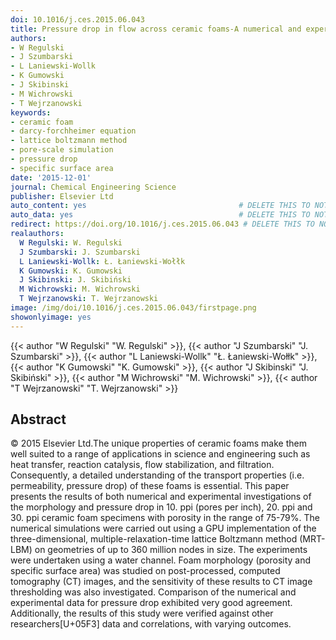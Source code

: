 ```yaml
---
doi: 10.1016/j.ces.2015.06.043
title: Pressure drop in flow across ceramic foams-A numerical and experimental study
authors:
- W Regulski
- J Szumbarski
- L Laniewski-Wollk
- K Gumowski
- J Skibinski
- M Wichrowski
- T Wejrzanowski
keywords:
- ceramic foam
- darcy-forchheimer equation
- lattice boltzmann method
- pore-scale simulation
- pressure drop
- specific surface area
date: '2015-12-01'
journal: Chemical Engineering Science
publisher: Elsevier Ltd
auto_content: yes                                  # DELETE THIS TO NOT AUTO GENERATE CONTENT
auto_data: yes                                     # DELETE THIS TO NOT AUTO GENERATE METADATA
redirect: https://doi.org/10.1016/j.ces.2015.06.043 # DELETE THIS TO NOT REDIRECT
realauthors:
  W Regulski: W. Regulski
  J Szumbarski: J. Szumbarski
  L Laniewski-Wollk: Ł. Łaniewski-Wołłk
  K Gumowski: K. Gumowski
  J Skibinski: J. Skibiński
  M Wichrowski: M. Wichrowski
  T Wejrzanowski: T. Wejrzanowski
image: /img/doi/10.1016/j.ces.2015.06.043/firstpage.png
showonlyimage: yes
---
```

{{< author "W Regulski" "W. Regulski" >}}, {{< author "J Szumbarski" "J. Szumbarski" >}}, {{< author "L Laniewski-Wollk" "Ł. Łaniewski-Wołłk" >}}, {{< author "K Gumowski" "K. Gumowski" >}}, {{< author "J Skibinski" "J. Skibiński" >}}, {{< author "M Wichrowski" "M. Wichrowski" >}}, {{< author "T Wejrzanowski" "T. Wejrzanowski" >}}

## Abstract
© 2015 Elsevier Ltd.The unique properties of ceramic foams make them well suited to a range of applications in science and engineering such as heat transfer, reaction catalysis, flow stabilization, and filtration. Consequently, a detailed understanding of the transport properties (i.e. permeability, pressure drop) of these foams is essential. This paper presents the results of both numerical and experimental investigations of the morphology and pressure drop in 10. ppi (pores per inch), 20. ppi and 30. ppi ceramic foam specimens with porosity in the range of 75-79%. The numerical simulations were carried out using a GPU implementation of the three-dimensional, multiple-relaxation-time lattice Boltzmann method (MRT-LBM) on geometries of up to 360 million nodes in size. The experiments were undertaken using a water channel. Foam morphology (porosity and specific surface area) was studied on post-processed, computed tomography (CT) images, and the sensitivity of these results to CT image thresholding was also investigated. Comparison of the numerical and experimental data for pressure drop exhibited very good agreement. Additionally, the results of this study were verified against other researchers[U+05F3] data and correlations, with varying outcomes.
